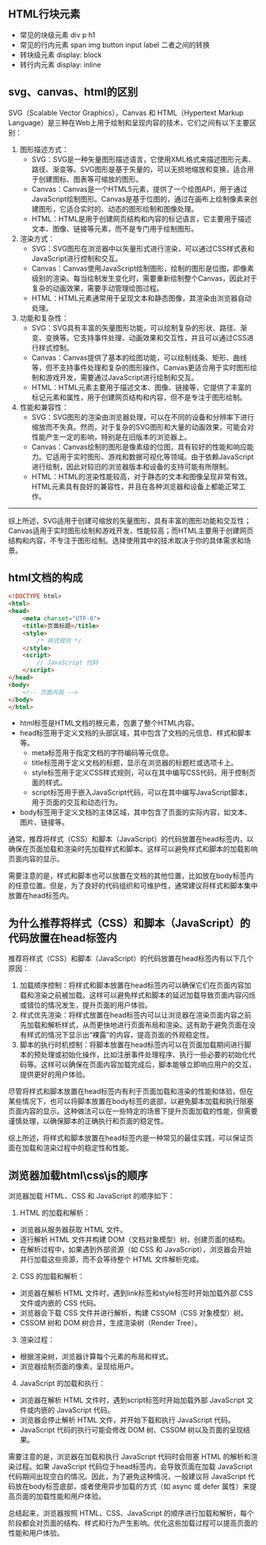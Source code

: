 ## HTML行块元素
- 常见的块级元素
    div p  h1 
- 常见的行内元素
  span img button input label 
二者之间的转换
- 转块级元素
    display: block
- 转行内元素
    display: inline
    
## svg、canvas、html的区别
SVG（Scalable Vector Graphics），Canvas 和 HTML（Hypertext Markup Language）是三种在Web上用于绘制和呈现内容的技术，它们之间有以下主要区别：
1. 图形描述方式：
    - SVG：SVG是一种矢量图形描述语言，它使用XML格式来描述图形元素、路径、渐变等。SVG图形是基于矢量的，可以无损地缩放和变换，适合用于创建图标、图表等可缩放的图形。
    - Canvas：Canvas是一个HTML5元素，提供了一个绘图API，用于通过JavaScript绘制图形。Canvas是基于位图的，通过在画布上绘制像素来创建图形，它适合实时的、动态的图形绘制和图像处理。
    - HTML：HTML是用于创建网页结构和内容的标记语言，它主要用于描述文本、图像、链接等元素，而不是专门用于绘制图形。
2. 渲染方式：
    - SVG：SVG图形在浏览器中以矢量形式进行渲染，可以通过CSS样式表和JavaScript进行控制和交互。
    - Canvas：Canvas使用JavaScript绘制图形，绘制的图形是位图，即像素级别的渲染。每当绘制发生变化时，需要重新绘制整个Canvas，因此对于复杂的动画效果，需要手动管理绘图过程。
    - HTML：HTML元素通常用于呈现文本和静态图像，其渲染由浏览器自动处理。
3. 功能和复杂性：
    - SVG：SVG具有丰富的矢量图形功能，可以绘制复杂的形状、路径、渐变、变换等。它支持事件处理、动画效果和交互性，并且可以通过CSS进行样式控制。
    - Canvas：Canvas提供了基本的绘图功能，可以绘制线条、矩形、曲线等，但不支持事件处理和复杂的图形操作。Canvas更适合用于实时图形绘制和游戏开发，需要通过JavaScript进行绘制和交互。
    - HTML：HTML元素主要用于描述文本、图像、链接等，它提供了丰富的标记元素和属性，用于创建网页结构和内容，但不是专注于图形绘制。
4. 性能和兼容性：
    - SVG：SVG图形的渲染由浏览器处理，可以在不同的设备和分辨率下进行缩放而不失真。然而，对于复杂的SVG图形和大量的动画效果，可能会对性能产生一定的影响，特别是在旧版本的浏览器上。
    - Canvas：Canvas绘制的图形是像素级的位图，具有较好的性能和响应能力。它适用于实时图形、游戏和数据可视化等领域。由于依赖JavaScript进行绘制，因此对较旧的浏览器版本和设备的支持可能有所限制。
    - HTML：HTML的渲染性能较高，对于静态的文本和图像呈现非常有效。HTML元素具有良好的兼容性，并且在各种浏览器和设备上都能正常工作。
---
综上所述，SVG适用于创建可缩放的矢量图形，具有丰富的图形功能和交互性；Canvas适用于实时图形绘制和游戏开发，性能较高；而HTML主要用于创建网页结构和内容，不专注于图形绘制。选择使用其中的技术取决于你的具体需求和场景。

## html文档的构成
```html
<!DOCTYPE html>
<html>
<head>
    <meta charset="UTF-8">
    <title>页面标题</title>
    <style>
        /* 样式规则 */
    </style>
    <script>
        // JavaScript 代码
    </script>
</head>
<body>
    <!-- 页面内容 -->
</body>
</html>
```
- html标签是HTML文档的根元素，包裹了整个HTML内容。
- head标签用于定义文档的头部区域，其中包含了文档的元信息、样式和脚本等。
    - meta标签用于指定文档的字符编码等元信息。
    - title标签用于定义文档的标题，显示在浏览器的标题栏或选项卡上。
    - style标签用于定义CSS样式规则，可以在其中编写CSS代码，用于控制页面的样式。
    - script标签用于嵌入JavaScript代码，可以在其中编写JavaScript脚本，用于页面的交互和动态行为。
- body标签用于定义文档的主体区域，其中包含了页面的实际内容，如文本、图片、链接等。

通常，推荐将样式（CSS）和脚本（JavaScript）的代码放置在head标签内，以确保在页面加载和渲染时先加载样式和脚本。这样可以避免样式和脚本的加载影响页面内容的显示。

需要注意的是，样式和脚本也可以放置在文档的其他位置，比如放在body标签内的任意位置。但是，为了良好的代码组织和可维护性，通常建议将样式和脚本集中放置在head标签内。
## 为什么推荐将样式（CSS）和脚本（JavaScript）的代码放置在head标签内
推荐将样式（CSS）和脚本（JavaScript）的代码放置在head标签内有以下几个原因：

1. 加载顺序控制：将样式和脚本放置在head标签内可以确保它们在页面内容加载和渲染之前被加载。这样可以避免样式和脚本的延迟加载导致页面内容闪烁或错位的情况发生，提升页面的用户体验。
2. 样式优先渲染：将样式放置在head标签内可以让浏览器在渲染页面内容之前先加载和解析样式，从而更快地进行页面布局和渲染。这有助于避免页面在没有样式的情况下显示出“裸露”的内容，提高页面的外观稳定性。
3. 脚本的执行时机控制：将脚本放置在head标签内可以在页面加载期间进行脚本的预处理或初始化操作，比如注册事件处理程序、执行一些必要的初始化代码等。这样可以确保在页面内容加载完成后，脚本能够立即响应用户的交互，提供更好的用户体验。

尽管将样式和脚本放置在head标签内有利于页面加载和渲染的性能和体验，但在某些情况下，也可以将脚本放置在body标签的底部，以避免脚本加载和执行阻塞页面内容的显示。这种做法可以在一些特定的场景下提升页面加载的性能，但需要谨慎处理，以确保脚本的正确执行和页面的稳定性。

综上所述，将样式和脚本放置在head标签内是一种常见的最佳实践，可以保证页面在加载和渲染过程中的稳定性和性能。

## 浏览器加载html\css\js的顺序
浏览器加载 HTML、CSS 和 JavaScript 的顺序如下：
1. HTML 的加载和解析：
- 浏览器从服务器获取 HTML 文件。
- 逐行解析 HTML 文件并构建 DOM（文档对象模型）树，创建页面的结构。
- 在解析过程中，如果遇到外部资源（如 CSS 和 JavaScript），浏览器会开始并行加载这些资源，而不会等待整个 HTML 文件解析完成。
2. CSS 的加载和解析：
- 浏览器在解析 HTML 文件时，遇到link标签和style标签时开始加载外部 CSS 文件或内嵌的 CSS 代码。
- 浏览器会下载 CSS 文件并进行解析，构建 CSSOM（CSS 对象模型）树。
- CSSOM 树和 DOM 树合并，生成渲染树（Render Tree）。
3. 渲染过程：
- 根据渲染树，浏览器计算每个元素的布局和样式。
- 浏览器绘制页面的像素，呈现给用户。
4. JavaScript 的加载和执行：
- 浏览器在解析 HTML 文件时，遇到script标签时开始加载外部 JavaScript 文件或内嵌的 JavaScript 代码。
- 浏览器会停止解析 HTML 文件，并开始下载和执行 JavaScript 代码。
- JavaScript 代码的执行可能会修改 DOM 树、CSSOM 树以及页面的呈现结果。

需要注意的是，浏览器在加载和执行 JavaScript 代码时会阻塞 HTML 的解析和渲染过程。如果 JavaScript 代码位于head标签内，会导致页面在加载 JavaScript 代码期间出现空白的情况。因此，为了避免这种情况，一般建议将 JavaScript 代码放在body标签底部，或者使用异步加载的方式（如 async 或 defer 属性）来提高页面的加载性能和用户体验。

总结起来，浏览器按照 HTML、CSS、JavaScript 的顺序进行加载和解析，每个阶段都会对页面的结构、样式和行为产生影响。优化这些加载过程可以提高页面的性能和用户体验。